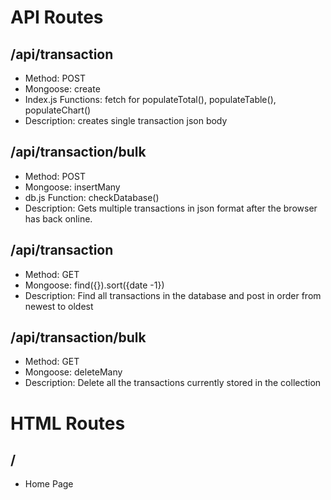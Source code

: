 # API Routes

## /api/transaction
* Method: POST
* Mongoose: create
* Index.js Functions: fetch for populateTotal(), populateTable(), populateChart()
* Description: creates single transaction json body

## /api/transaction/bulk
* Method: POST
* Mongoose: insertMany
* db.js Function: checkDatabase()
* Description: Gets multiple transactions in json format after the browser has back online. 

## /api/transaction
* Method: GET
* Mongoose: find({}).sort({date -1})
* Description: Find all transactions in the database and post in order from newest to oldest


## /api/transaction/bulk
* Method: GET
* Mongoose: deleteMany
* Description: Delete all the transactions currently stored in the collection

# HTML Routes

## /
* Home Page

